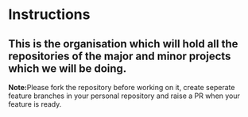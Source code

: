 # Instructions

## This is the organisation which will hold all the repositories of the major and minor projects which we will be doing.

<p><strong>Note:</strong>Please fork the repository before working on it, create seperate feature branches in your personal repository and raise a PR when your feature is ready.</p>
